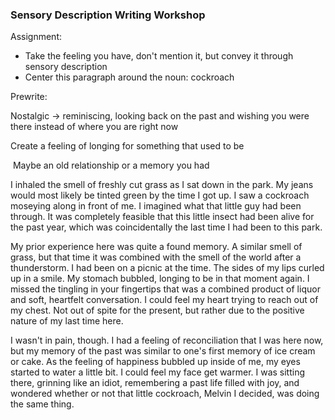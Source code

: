 ### Sensory Description Writing Workshop

Assignment:

* Take the feeling you have, don't mention it, but convey it through sensory description
* Center this paragraph around the noun: cockroach



Prewrite:

Nostalgic -> reminiscing, looking back on the past and wishing you were there instead of where you are right now

Create a feeling of longing for something that used to be 

​	Maybe an old relationship or a memory you had



I inhaled the smell of freshly cut grass  as I sat down in the park. My jeans would most likely be tinted green by the time I got up. I saw a cockroach moseying along in front of me. I imagined what that little guy had been through. It was completely feasible that this little insect had been alive for the past year, which was coincidentally the last time I had been to this park. 

My prior experience here was quite a found memory. A similar smell of grass, but that time it was combined with the smell of the world after a thunderstorm. I had been on a picnic at the time. The sides of my lips curled up in a smile. My stomach bubbled, longing to be in that moment again. I missed the tingling in your fingertips that was a combined product of liquor and soft, heartfelt conversation. I could feel my heart trying to reach out of my chest. Not out of spite for the present, but rather due to the positive nature of my last time here.

I wasn't in pain, though. I had a feeling of reconciliation that I was here now, but my memory of the past was similar to one's first memory of ice cream or cake. As the feeling of happiness bubbled up inside of me, my eyes started to water a little bit. I could feel my face get warmer. I was sitting there, grinning like an idiot, remembering a past life filled with joy, and wondered whether or not that little cockroach, Melvin I decided, was doing the same thing.  


